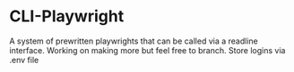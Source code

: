 # CLI-Playwright
A system of prewritten playwrights that can be called via a readline interface. Working on making more but feel free to branch. Store logins via .env file
